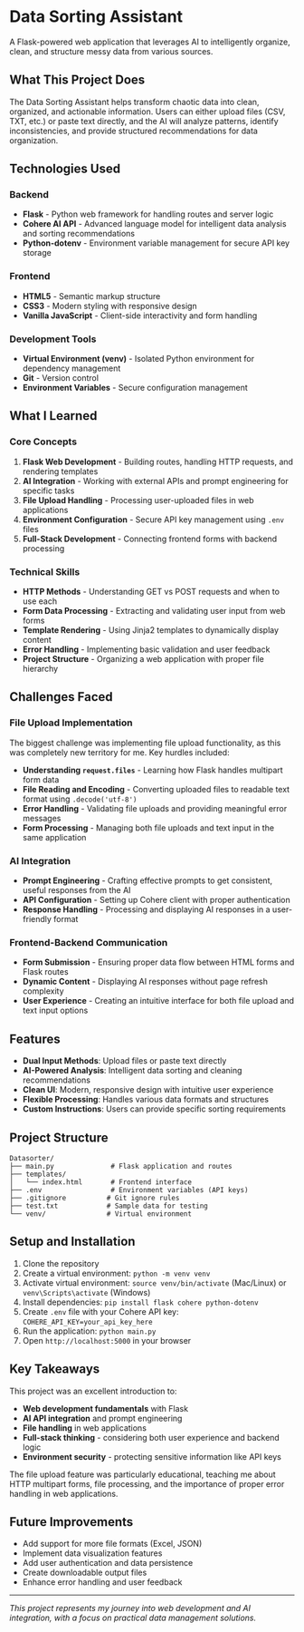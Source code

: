 # Data Sorting Assistant

A Flask-powered web application that leverages AI to intelligently organize, clean, and structure messy data from various sources.

## What This Project Does

The Data Sorting Assistant helps transform chaotic data into clean, organized, and actionable information. Users can either upload files (CSV, TXT, etc.) or paste text directly, and the AI will analyze patterns, identify inconsistencies, and provide structured recommendations for data organization.

## Technologies Used

### Backend
- **Flask** - Python web framework for handling routes and server logic
- **Cohere AI API** - Advanced language model for intelligent data analysis and sorting recommendations
- **Python-dotenv** - Environment variable management for secure API key storage

### Frontend
- **HTML5** - Semantic markup structure
- **CSS3** - Modern styling with responsive design
- **Vanilla JavaScript** - Client-side interactivity and form handling

### Development Tools
- **Virtual Environment (venv)** - Isolated Python environment for dependency management
- **Git** - Version control
- **Environment Variables** - Secure configuration management

## What I Learned

### Core Concepts
1. **Flask Web Development** - Building routes, handling HTTP requests, and rendering templates
2. **AI Integration** - Working with external APIs and prompt engineering for specific tasks
3. **File Upload Handling** - Processing user-uploaded files in web applications
4. **Environment Configuration** - Secure API key management using `.env` files
5. **Full-Stack Development** - Connecting frontend forms with backend processing

### Technical Skills
- **HTTP Methods** - Understanding GET vs POST requests and when to use each
- **Form Data Processing** - Extracting and validating user input from web forms
- **Template Rendering** - Using Jinja2 templates to dynamically display content
- **Error Handling** - Implementing basic validation and user feedback
- **Project Structure** - Organizing a web application with proper file hierarchy

## Challenges Faced

### File Upload Implementation
The biggest challenge was implementing file upload functionality, as this was completely new territory for me. Key hurdles included:

- **Understanding `request.files`** - Learning how Flask handles multipart form data
- **File Reading and Encoding** - Converting uploaded files to readable text format using `.decode('utf-8')`
- **Error Handling** - Validating file uploads and providing meaningful error messages
- **Form Processing** - Managing both file uploads and text input in the same application

### AI Integration
- **Prompt Engineering** - Crafting effective prompts to get consistent, useful responses from the AI
- **API Configuration** - Setting up Cohere client with proper authentication
- **Response Handling** - Processing and displaying AI responses in a user-friendly format

### Frontend-Backend Communication
- **Form Submission** - Ensuring proper data flow between HTML forms and Flask routes
- **Dynamic Content** - Displaying AI responses without page refresh complexity
- **User Experience** - Creating an intuitive interface for both file upload and text input options

## Features

- **Dual Input Methods**: Upload files or paste text directly
- **AI-Powered Analysis**: Intelligent data sorting and cleaning recommendations
- **Clean UI**: Modern, responsive design with intuitive user experience
- **Flexible Processing**: Handles various data formats and structures
- **Custom Instructions**: Users can provide specific sorting requirements

## Project Structure

```
Datasorter/
├── main.py              # Flask application and routes
├── templates/
│   └── index.html       # Frontend interface
├── .env                 # Environment variables (API keys)
├── .gitignore          # Git ignore rules
├── test.txt            # Sample data for testing
└── venv/               # Virtual environment
```

## Setup and Installation

1. Clone the repository
2. Create a virtual environment: `python -m venv venv`
3. Activate virtual environment: `source venv/bin/activate` (Mac/Linux) or `venv\Scripts\activate` (Windows)
4. Install dependencies: `pip install flask cohere python-dotenv`
5. Create `.env` file with your Cohere API key: `COHERE_API_KEY=your_api_key_here`
6. Run the application: `python main.py`
7. Open `http://localhost:5000` in your browser

## Key Takeaways

This project was an excellent introduction to:
- **Web development fundamentals** with Flask
- **AI API integration** and prompt engineering
- **File handling** in web applications
- **Full-stack thinking** - considering both user experience and backend logic
- **Environment security** - protecting sensitive information like API keys

The file upload feature was particularly educational, teaching me about HTTP multipart forms, file processing, and the importance of proper error handling in web applications.

## Future Improvements

- Add support for more file formats (Excel, JSON)
- Implement data visualization features
- Add user authentication and data persistence
- Create downloadable output files
- Enhance error handling and user feedback

---

*This project represents my journey into web development and AI integration, with a focus on practical data management solutions.*
